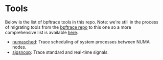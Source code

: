 # Tools

Below is the list of bpftrace tools in this repo. Note: we're still in the 
process of migrating tools from the 
[bpftrace repo](https://github.com/bpftrace/bpftrace) to this one so a more 
comprehensive list is available 
[here](https://github.com/bpftrace/bpftrace/blob/master/README.md#tools).

- [numasched](https://github.com/bpftrace/user-tools/tree/master/numasched):
Trace scheduling of system processes between NUMA nodes.
- [sigsnoop](https://github.com/bpftrace/user-tools/tree/master/signal): 
Trace standard and real-time signals.

